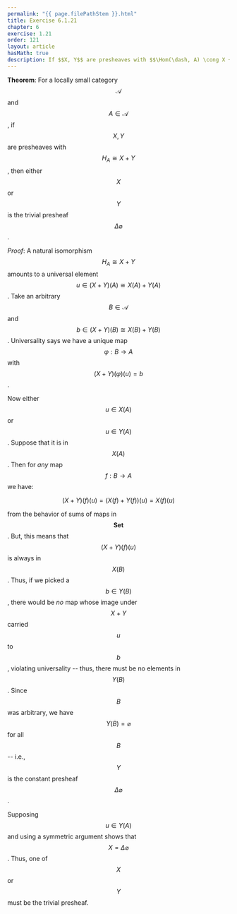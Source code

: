```yaml
---
permalink: "{{ page.filePathStem }}.html"
title: Exercise 6.1.21
chapter: 6
exercise: 1.21
order: 121
layout: article
hasMath: true
description: If $$X, Y$$ are presheaves with $$\Hom(\dash, A) \cong X + Y$$, then either $$X$$ or $$Y$$ is trivial
---
```



**Theorem**:
For a locally small category $$\mathscr{A}$$ and $$A \in \mathscr{A}$$, if $$X, Y$$ are presheaves with $$H_A \cong X + Y$$, then either $$X$$ or $$Y$$ is the trivial presheaf $$\Delta \varnothing$$.


*Proof*:
A natural isomorphism $$H_A \cong X + Y$$ amounts to a universal element $$u \in (X+Y)(A) \cong X(A) + Y(A)$$.
Take an arbitrary $$B \in \mathscr{A}$$ and $$b \in (X+Y)(B) \cong X(B) + Y(B)$$.
Universality says we have a unique map $$\varphi: B \rightarrow A$$ with $$(X+Y)(\varphi)(u) = b$$.

Now either $$u \in X(A)$$ or $$u \in Y(A)$$.
Suppose that it is in $$X(A)$$.
Then for *any* map $$f : B \rightarrow A$$ we have:

$$
(X+Y)(f)(u) = (X(f) + Y(f))(u) = X(f)(u)
$$

from the behavior of sums of maps in $$\mathbf{Set}$$.
But, this means that $$(X+Y)(f)(u)$$ is always in $$X(B)$$.
Thus, if we picked a $$b \in Y(B)$$, there would be *no* map whose image under $$X+Y$$ carried $$u$$ to $$b$$, violating universality -- thus, there must be no elements in $$Y(B)$$.
Since $$B$$ was arbitrary, we have $$Y(B) = \varnothing$$ for all $$B$$ -- i.e., $$Y$$ is the constant presheaf $$\Delta \varnothing$$.

Supposing $$u \in Y(A)$$ and using a symmetric argument shows that $$X = \Delta \varnothing$$.
Thus, one of $$X$$ or $$Y$$ must be the trivial presheaf.
